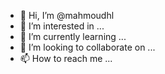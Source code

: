 - 👋 Hi, I’m @mahmoudhl
- 👀 I’m interested in ...
- 🌱 I’m currently learning ...
- 💞️ I’m looking to collaborate on ...
- 📫 How to reach me ...

<!---
mahmoudhl/mahmoudhl is a ✨ special ✨ repository because its `README.md` (this file) appears on your GitHub profile.
You can click the Preview link to take a look at your changes.

--->
